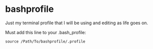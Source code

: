bashprofile
===========


Just my terminal profile that I will be using and editing as life goes on.

Must add this line to your .bash_profile:

```source /Path/To/bashprofile/.profile```
